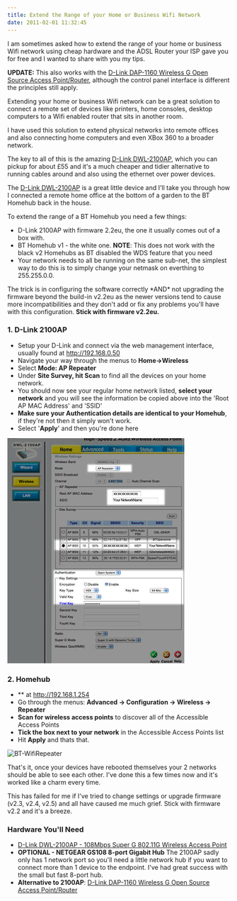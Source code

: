```yaml
---
title: Extend the Range of your Home or Business Wifi Network
date: 2011-02-01 11:32:45
---
```


I am sometimes asked how to extend the range of your home or business
Wifi network using cheap hardware and the ADSL Router your ISP gave you
for free and I wanted to share with you my tips.

<div class="note">

**UPDATE:** This also works with the [D-Link DAP-1160 Wireless G Open Source Access
Point/Router](http://www.amazon.co.uk/gp/product/B000VS08QC/ref=as_li_ss_tl?ie=UTF8&tag=gamedevelcons-21&linkCode=as2&camp=1634&creative=19450&creativeASIN=B000VS08QC), although the control panel interface is different the principles still
apply.

</div>

Extending your home or business Wifi network can be a great solution to
connect a remote set of devices like printers, home consoles, desktop
computers to a Wifi enabled router that sits in another room.

I have used this solution to extend physical networks into remote
offices and also connecting home computers and even XBox 360 to a
broader network.

The key to all of this is the amazing [D-Link
DWL-2100AP](http://www.amazon.co.uk/gp/product/B00019EYVG?ie=UTF8&tag=gamedevelcons-21&linkCode=as2&camp=1634&creative=19450&creativeASIN=B00019EYVG), which you can pickup for about £55 and it's a much cheaper and tidier alternative to running cables around and also using the ethernet over power devices.

The [D-Link
DWL-2100AP](http://www.amazon.co.uk/gp/product/B00019EYVG?ie=UTF8&tag=gamedevelcons-21&linkCode=as2&camp=1634&creative=19450&creativeASIN=B00019EYVG) is a great little device and I'll take you through how I connected a remote home office at the bottom of a garden to the BT Homehub back in the house.

To extend the range of a BT Homehub you need a few
things:

- D-Link 2100AP with firmware 2.2eu, the one it usually comes out of a
  box with.
- BT Homehub v1 - the white one. **NOTE**: This does not work with the
  black v2 Homehubs as BT disabled the WDS feature that you need
- Your network needs to all be running on the same sub-net, the
  simplest way to do this is to simply change your netmask on
  everthing to 255.255.0.0.

The trick is in configuring the software correctly \*AND\* not upgrading
the firmware beyond the build-in v2.2eu as the newer versions tend to
cause more incompatibilities and they don't add or fix any problems
you'll have with this configuration. **Stick with firmware v2.2eu.**

### 1. D-Link 2100AP

- Setup your D-Link and connect via the web management interface,
  usually found at <http://192.168.0.50>
- Navigate your way through the menus to **Home->Wireless**
- Select **Mode: AP Repeater**
- Under **Site Survey, hit Scan** to find all the devices on your home
  network.
- You should now see your regular home network listed, **select your
  network** and you will see the information be copied above into the
  'Root AP MAC Address' and 'SSID'
- **Make sure your Authentication details are identical to your
  Homehub**, if they're not then it simply won't work.
- Select '**Apply**' and then you're done here

![](/assets/img/Dl-WifiRepeater.jpg "Dl-WifiRepeater")

### 2. Homehub

- \*\* at <http://192.168.1.254>
- Go through the menus: **Advanced -> Configuration -> Wireless ->
  Repeater**
- **Scan for wireless access points** to discover all of the
  Accessible Access Points
- **Tick the box next to your network** in the Accessible Access
  Points list
- Hit **Apply** and thats that.

![](/assets/img/BT-WifiRepeater.jpg "BT-WifiRepeater")

That's it, once your devices have rebooted themselves your 2 networks
should be able to see each other. I've done this a few times now and
it's worked like a charm every time.

This has failed for me if I've tried to change settings or upgrade
firmware (v2.3, v2.4, v2.5) and all have caused me much grief. Stick
with firmware v2.2 and it's a breeze.

### Hardware You'll Need

- [D-Link DWL-2100AP - 108Mbps Super G 802.11G Wireless Access
  Point](http://www.amazon.co.uk/gp/product/B00019EYVG?ie=UTF8&tag=gamedevelcons-21&linkCode=as2&camp=1634&creative=19450&creativeASIN=B00019EYVG)
- **OPTIONAL - NETGEAR GS108 8-port Gigabit Hub**
  The 2100AP sadly only has 1 network port so you'll need a little
  network hub if you want to connect more than 1 device to the
  endpoint.
  I've had great success with the small but fast 8-port hub.
- **Alternative to 2100AP**: [D-Link DAP-1160 Wireless G Open Source
  Access
  Point/Router](http://www.amazon.co.uk/gp/product/B000VS08QC/ref=as_li_ss_tl?ie=UTF8&tag=gamedevelcons-21&linkCode=as2&camp=1634&creative=19450&creativeASIN=B000VS08QC)
